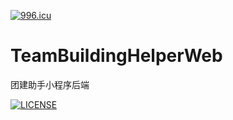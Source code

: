 <a href="https://996.icu"><img src="https://img.shields.io/badge/link-996.icu-red.svg" alt="996.icu"></a>

# TeamBuildingHelperWeb
团建助手小程序后端


[![LICENSE](https://img.shields.io/badge/license-NPL%20(The%20996%20Prohibited%20License)-blue.svg)](https://github.com/996icu/996.ICU/blob/master/LICENSE)
